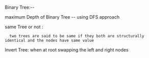 Binary Tree:--

maximum Depth of Binary Tree -- using DFS approach

same Tree or not :

      two trees are said to be same if they both are structurally identical and the nodes have same value

Invert Tree:
      when at root swapping the left and right nodes
